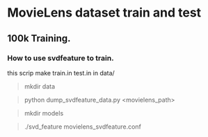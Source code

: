 MovieLens dataset train and test
===

100k Training.
---

### How to use svdfeature to train.

this scrip make train.in test.in in data/

> mkdir data

> python dump_svdfeature_data.py <movielens_path>

> mkdir models

> ./svd_feature movielens_svdfeature.conf



